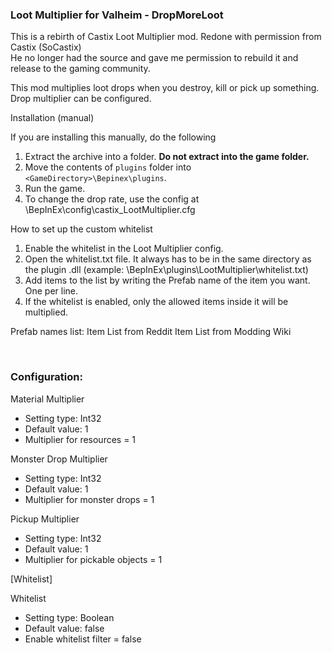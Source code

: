 ### Loot Multiplier for Valheim - DropMoreLoot

This is a rebirth of Castix Loot Multiplier mod.  Redone with permission from Castix  (SoCastix)      
He no longer had the source and gave me permission to rebuild it and release to the gaming community.             

This mod multiplies loot drops when you destroy, kill or pick up something. Drop multiplier can be configured.


Installation (manual)                                                                                       

If you are installing this manually, do the following
1. Extract the archive into a folder. **Do not extract into the game folder.**
2. Move the contents of `plugins` folder into `<GameDirectory>\Bepinex\plugins`.
3. Run the game.
4. To change the drop rate, use the config at \BepInEx\config\castix_LootMultiplier.cfg


How to set up the custom whitelist

1. Enable the whitelist in the Loot Multiplier config.
2. Open the whitelist.txt file. It always has to be in the same directory as the plugin .dll (example: <GameDirectory>\BepInEx\plugins\LootMultiplier\whitelist.txt)
3. Add items to the list by writing the Prefab name of the item you want. One per line.
4. If the whitelist is enabled, only the allowed items inside it will be multiplied.

Prefab names list:
Item List from Reddit
Item List from Modding Wiki﻿﻿


﻿


### Configuration:                                                     



Material Multiplier
- Setting type: Int32
- Default value: 1
- Multiplier for resources = 1

Monster Drop Multiplier
- Setting type: Int32
- Default value: 1
- Multiplier for monster drops = 1

Pickup Multiplier
- Setting type: Int32
- Default value: 1
- Multiplier for pickable objects = 1

[Whitelist]

Whitelist
- Setting type: Boolean
- Default value: false
- Enable whitelist filter = false